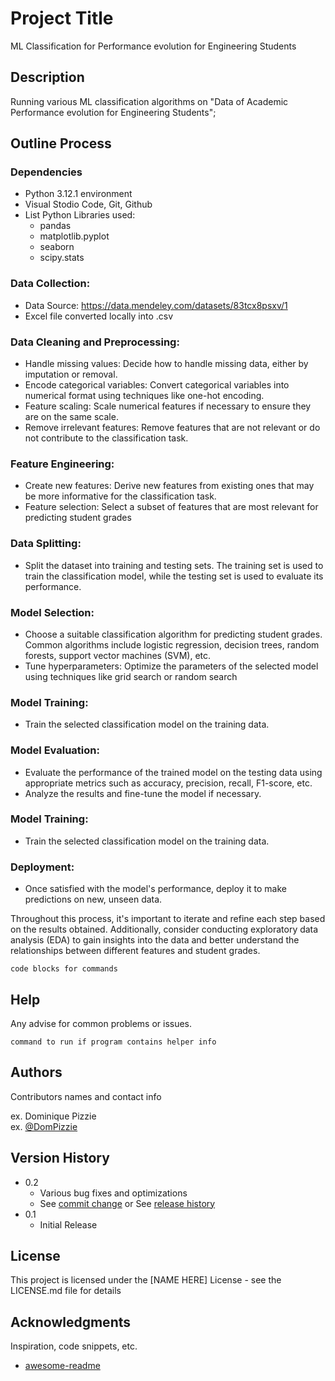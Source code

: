 # Project Title

ML Classification for Performance evolution for Engineering Students

## Description

Running various ML classification algorithms on "Data of Academic Performance evolution for Engineering Students";

## Outline Process

### Dependencies

* Python 3.12.1 environment
* Visual Stodio Code, Git, Github
* List Python Libraries used:
    * pandas
    * matplotlib.pyplot
    * seaborn
    * scipy.stats


### Data Collection: 

* Data Source: https://data.mendeley.com/datasets/83tcx8psxv/1
* Excel file converted locally into .csv


### Data Cleaning and Preprocessing:

* Handle missing values: Decide how to handle missing data, either by imputation or removal.
* Encode categorical variables: Convert categorical variables into numerical format using techniques like one-hot encoding.
* Feature scaling: Scale numerical features if necessary to ensure they are on the same scale.
* Remove irrelevant features: Remove features that are not relevant or do not contribute to the classification task.


### Feature Engineering:

* Create new features: Derive new features from existing ones that may be more informative for the classification task.
* Feature selection: Select a subset of features that are most relevant for predicting student grades

### Data Splitting:

* Split the dataset into training and testing sets. The training set is used to train the classification model, while the testing set is used to evaluate its performance.


### Model Selection:

* Choose a suitable classification algorithm for predicting student grades. Common algorithms include logistic regression, decision trees, random forests, support vector machines (SVM), etc.
* Tune hyperparameters: Optimize the parameters of the selected model using techniques like grid search or random search

### Model Training:

* Train the selected classification model on the training data.

### Model Evaluation:

* Evaluate the performance of the trained model on the testing data using appropriate metrics such as accuracy, precision, recall, F1-score, etc.
* Analyze the results and fine-tune the model if necessary.

### Model Training:

* Train the selected classification model on the training data.

### Deployment:

* Once satisfied with the model's performance, deploy it to make predictions on new, unseen data.

Throughout this process, it's important to iterate and refine each step based on the results obtained. Additionally, consider conducting exploratory data analysis (EDA) to gain insights into the data and better understand the relationships between different features and student grades.

```
code blocks for commands
```

## Help

Any advise for common problems or issues.
```
command to run if program contains helper info
```

## Authors

Contributors names and contact info

ex. Dominique Pizzie  
ex. [@DomPizzie](https://twitter.com/dompizzie)

## Version History

* 0.2
    * Various bug fixes and optimizations
    * See [commit change]() or See [release history]()
* 0.1
    * Initial Release

## License

This project is licensed under the [NAME HERE] License - see the LICENSE.md file for details

## Acknowledgments

Inspiration, code snippets, etc.
* [awesome-readme](https://github.com/matiassingers/awesome-readme)

